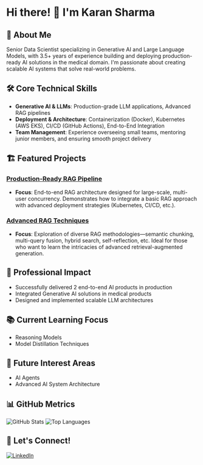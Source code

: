 # Hi there! 👋 I'm Karan Sharma

## 🤖 About Me
Senior Data Scientist specializing in Generative AI and Large Language Models, with 3.5+ years of experience building and deploying production-ready AI solutions in the medical domain. I'm passionate about creating scalable AI systems that solve real-world problems.

## 🛠️ Core Technical Skills
- **Generative AI & LLMs**: Production-grade LLM applications, Advanced RAG pipelines
- **Deployment & Architecture**: Containerization (Docker), Kubernetes (AWS EKS), CI/CD (GitHub Actions), End-to-End Integration
- **Team Management**: Experience overseeing small teams, mentoring junior members, and ensuring smooth project delivery

## 🏗️ Featured Projects
### [Production-Ready RAG Pipeline](https://github.com/KaranSharma18/Production-ready-RAG-pipeline-with-Deployment)
- **Focus**: End-to-end RAG architecture designed for large-scale, multi-user concurrency. Demonstrates how to integrate a basic RAG approach with advanced deployment strategies (Kubernetes, CI/CD, etc.).

### [Advanced RAG Techniques](https://github.com/KaranSharma18/Depth_and_Breadth_of_rag_techniques)
- **Focus**: Exploration of diverse RAG methodologies—semantic chunking, multi-query fusion, hybrid search, self-reflection, etc. Ideal for those who want to learn the intricacies of advanced retrieval-augmented generation.

## 🚀 Professional Impact
- Successfully delivered 2 end-to-end AI products in production
- Integrated Generative AI solutions in medical products
- Designed and implemented scalable LLM architectures

## 📚 Current Learning Focus
- Reasoning Models
- Model Distillation Techniques

## 🔭 Future Interest Areas
- AI Agents
- Advanced AI System Architecture

## 📊 GitHub Metrics
![GitHub Stats](https://github-readme-stats.vercel.app/api?username=KaranSharma18&show_icons=true&theme=radical)
![Top Languages](https://github-readme-stats.vercel.app/api/top-langs/?username=KaranSharma18&layout=compact&theme=radical)

## 🤝 Let's Connect!
[![LinkedIn](https://img.shields.io/badge/LinkedIn-0077B5?style=for-the-badge&logo=linkedin&logoColor=white)](https://www.linkedin.com/in/karansharma18/)
